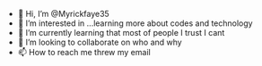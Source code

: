 - 👋 Hi, I’m @Myrickfaye35
- 👀 I’m interested in ...learning more about codes and technology
- 🌱 I’m currently learning that most of people I trust I cant
- 💞️ I’m looking to collaborate on who and why
- 📫 How to reach me threw my email

<!---
Myrickfaye35/Myrickfaye35 is a ✨ special ✨ repository because its `README.md` (this file) appears on your GitHub profile.
You can click the Preview link to take a look at your changes.
--->
